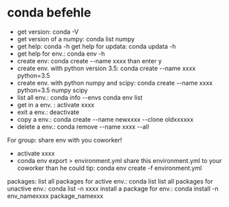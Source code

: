# conda befehle

* get version: conda -V
* get version of a numpy: conda list numpy
* get help: conda -h
	get help for updata: conda updata -h
* get help for env.: conda env -h
* create env: conda create --name xxxx
	than enter y
* create env. with python version 3.5: conda create --name xxxx python=3.5
* create env. with python numpy and scipy: conda create --name xxxx python=3.5 numpy scipy
* list all env.: conda info --envs
	conda env list
* get in a env. : activate xxxx
* exit a env.: deactivate
* copy a env.: conda create --name newxxxx --clone oldxxxxxx
* delete a env.: conda remove --name xxxx --all

For group: share env with you coworker!
* activate xxxx
* conda env export > environment.yml
share this environment.yml to your coworker than he could tip:
conda env create -f environment.yml


packages:
list all packages for active env.: conda list
list all packages for unactive env.: conda list -n xxxx
install a package for env.: conda install -n env_namexxxx package_namexxx





